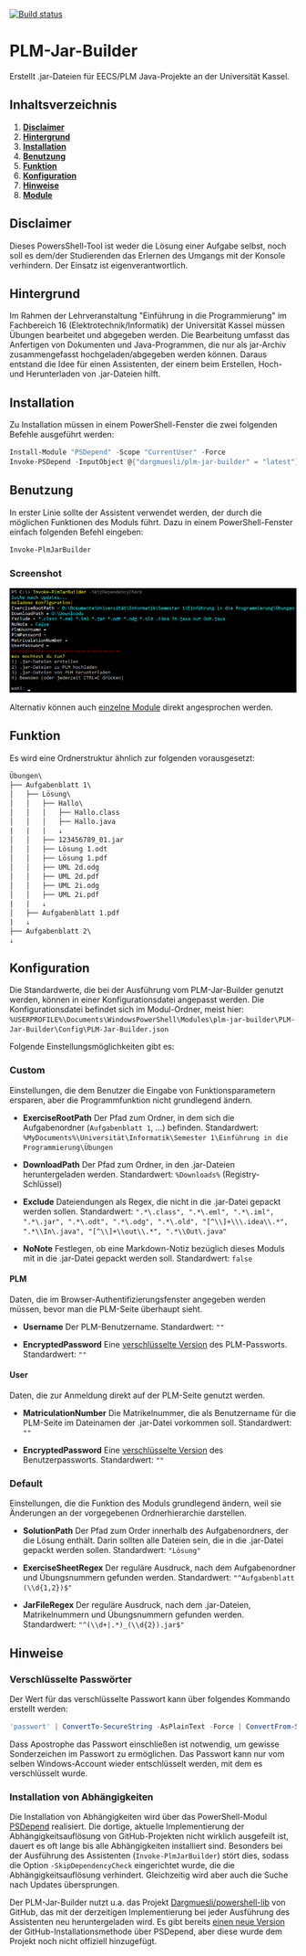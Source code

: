 [![Build status](https://ci.appveyor.com/api/projects/status/ba8i29gqp62lw4rp/branch/master?svg=true)](https://ci.appveyor.com/project/Dargmuesli/plm-jar-builder/branch/master)

# PLM-Jar-Builder
Erstellt .jar-Dateien für EECS/PLM Java-Projekte an der Universität Kassel.

## Inhaltsverzeichnis
1. **[Disclaimer](#Disclaimer)**
2. **[Hintergrund](#Background)**
3. **[Installation](#Installation)**
4. **[Benutzung](#Usage)**
5. **[Funktion](#Functionality)**
6. **[Konfiguration](#Configuration)**
7. **[Hinweise](#Hints)**
8. **[Module](#Modules)**

<a name="Disclaimer"></a>

## Disclaimer
Dieses PowersShell-Tool ist weder die Lösung einer Aufgabe selbst, noch soll es dem/der Studierenden das Erlernen des Umgangs mit der Konsole verhindern. Der Einsatz ist eigenverantwortlich.

<a name="Background"></a>

## Hintergrund
Im Rahmen der Lehrveranstaltung "Einführung in die Programmierung" im Fachbereich 16 (Elektrotechnik/Informatik) der Universität Kassel müssen Übungen bearbeitet und abgegeben werden.
Die Bearbeitung umfasst das Anfertigen von Dokumenten und Java-Programmen, die nur als jar-Archiv zusammengefasst hochgeladen/abgegeben werden können.
Daraus entstand die Idee für einen Assistenten, der einem beim Erstellen, Hoch- und Herunterladen von .jar-Dateien hilft.

<a name="Installation"></a>

## Installation
Zu Installation müssen in einem PowerShell-Fenster die zwei folgenden Befehle ausgeführt werden:

```PowerShell
Install-Module "PSDepend" -Scope "CurrentUser" -Force
Invoke-PSDepend -InputObject @{"dargmuesli/plm-jar-builder" = "latest"} -Install -Force
```

<a name="Usage"></a>

## Benutzung
In erster Linie sollte der Assistent verwendet werden, der durch die möglichen Funktionen des Moduls führt.
Dazu in einem PowerShell-Fenster einfach folgenden Befehl eingeben:

```PowerShell
Invoke-PlmJarBuilder
```

### Screenshot
![Screenshot](Resources/Screenshot.png "Screenshot")

Alternativ können auch [einzelne Module](#Module) direkt angesprochen werden.

<a name="Functionality"></a>

## Funktion
Es wird eine Ordnerstruktur ähnlich zur folgenden vorausgesetzt:

```
Übungen\
├── Aufgabenblatt 1\
│   ├── Lösung\
│   │   ├── Hallo\
│   │   │   ├── Hallo.class
│   │   │   ├── Hallo.java
|   |   |   ⇣
│   │   ├── 123456789_01.jar
│   │   ├── Lösung 1.odt
│   │   ├── Lösung 1.pdf
│   │   ├── UML 2d.odg
│   │   ├── UML 2d.pdf
│   │   ├── UML 2i.odg
│   │   ├── UML 2i.pdf
|   |   ⇣
│   ├── Aufgabenblatt 1.pdf
|   ⇣
├── Aufgabenblatt 2\
⇣
```

<a name="Configuration"></a>

## Konfiguration
Die Standardwerte, die bei der Ausführung vom PLM-Jar-Builder genutzt werden, können in einer Konfigurationsdatei angepasst werden.
Die Konfigurationsdatei befindet sich im Modul-Ordner, meist hier: `%USERPROFILE%\Documents\WindowsPowerShell\Modules\plm-jar-builder\PLM-Jar-Builder\Config\PLM-Jar-Builder.json`

Folgende Einstellungsmöglichkeiten gibt es:


### Custom
Einstellungen, die dem Benutzer die Eingabe von Funktionsparametern ersparen, aber die Programmfunktion nicht grundlegend ändern.

- **ExerciseRootPath**
Der Pfad zum Ordner, in dem sich die Aufgabenordner (`Aufgabenblatt 1`, ...) befinden.
Standardwert: `%MyDocuments%\Universität\Informatik\Semester 1\Einführung in die Programmierung\Übungen`

- **DownloadPath**
Der Pfad zum Ordner, in den .jar-Dateien heruntergeladen werden.
Standardwert: `%Downloads%` (Registry-Schlüssel)

- **Exclude**
Dateiendungen als Regex, die nicht in die .jar-Datei gepackt werden sollen.
Standardwert: `".*\.class", ".*\.eml", ".*\.iml", ".*\.jar", ".*\.odt", ".*\.odg", ".*\.old", "[^\\]+\\\.idea\\.*", ".*\\In\.java", "[^\\]+\\out\\.*", ".*\\Out\.java"`

- **NoNote**
Festlegen, ob eine Markdown-Notiz bezüglich dieses Moduls mit in die .jar-Datei gepackt werden soll.
Standardwert: `false`


#### PLM
Daten, die im Browser-Authentifizierungsfenster angegeben werden müssen, bevor man die PLM-Seite überhaupt sieht.

- **Username**
Der PLM-Benutzername.
Standardwert: `""`

- **EncryptedPassword**
Eine [verschlüsselte Version](#verschlüsselte-passwörter) des PLM-Passworts.
Standardwert: `""`


#### User
Daten, die zur Anmeldung direkt auf der PLM-Seite genutzt werden.

- **MatriculationNumber**
Die Matrikelnummer, die als Benutzername für die PLM-Seite im Dateinamen der .jar-Datei vorkommen soll.
Standardwert: `""`

- **EncryptedPassword**
Eine [verschlüsselte Version](#verschlüsselte-passwörter) des Benutzerpassworts.
Standardwert: `""`


### Default
Einstellungen, die die Funktion des Moduls grundlegend ändern, weil sie Änderungen an der vorgegebenen Ordnerhierarchie darstellen.

- **SolutionPath**
Der Pfad zum Order innerhalb des Aufgabenordners, der die Lösung enthält.
Darin sollten alle Dateien sein, die in die .jar-Datei gepackt werden sollen.
Standardwert: `"Lösung"`

- **ExerciseSheetRegex**
Der reguläre Ausdruck, nach dem Aufgabenordner und Übungsnummern gefunden werden.
Standardwert: `"^Aufgabenblatt (\\d{1,2})$"`

- **JarFileRegex**
Der reguläre Ausdruck, nach dem .jar-Dateien, Matrikelnummern und Übungsnummern gefunden werden.
Standardwert: `"^(\\d+|.*)_(\\d{2}).jar$"`

<a name="Hints"></a>

## Hinweise

### Verschlüsselte Passwörter
Der Wert für das verschlüsselte Passwort kann über folgendes Kommando erstellt werden:

```PowerShell
'passwort' | ConvertTo-SecureString -AsPlainText -Force | ConvertFrom-SecureString
```

Dass Apostrophe das Passwort einschließen ist notwendig, um gewisse Sonderzeichen im Passwort zu ermöglichen.
Das Passwort kann nur vom selben Windows-Account wieder entschlüsselt werden, mit dem es verschlüsselt wurde.


### Installation von Abhängigkeiten
Die Installation von Abhängigkeiten wird über das PowerShell-Modul [PSDepend](https://github.com/RamblingCookieMonster/PSDepend) realisiert. Die dortige, aktuelle Implementierung der Abhängigkeitsauflösung von GitHub-Projekten nicht wirklich ausgefeilt ist, dauert es oft lange bis alle Abhängigkeiten installiert sind. Besonders bei der Ausführung des Assistenten (`Invoke-PlmJarBuilder`) stört dies, sodass die Option `-SkipDependencyCheck` eingerichtet wurde, die die Abhängigkeitsauflösung verhindert. Gleichzeitig wird aber auch die Suche nach Updates übersprungen.

Der PLM-Jar-Builder nutzt u.a. das Projekt [Dargmuesli/powershell-lib](https://github.com/Dargmuesli/powershell-lib) von GitHub, das mit der derzeitigen Implementierung bei jeder Ausführung des Assistenten neu heruntergeladen wird. Es gibt bereits [einen neue Version](https://github.com/RamblingCookieMonster/PSDepend/pull/46) der GitHub-Installationsmethode über PSDepend, aber diese wurde dem Projekt noch nicht offiziell hinzugefügt.

<a name="Modules"></a>

